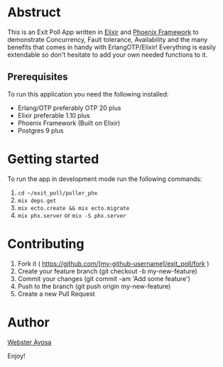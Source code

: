 # Abstruct
This is an Exit Poll App written in [Elixir](https://elixir-lang.org/) and [Phoenix Framework](https://www.phoenixframework.org/) to demonstrate Concurrency, Fault tolerance, Availability and the many benefits that comes in handy with ErlangOTP/Elixir!
Everything is easily extendable so don't hesitate to add your own needed functions to it.


## Prerequisites 
To run this application you need the following installed:
  * Erlang/OTP preferably OTP 20 plus
  * Elixir preferable 1.10 plus
  * Phoenix Framework (Built on Elixir)
  * Postgres 9 plus
  
# Getting started
To run the app in development mode run the following commands:
1. ```cd ~/exit_poll/poller_phx```
2. ```mix deps.get```
3. ```mix ecto.create && mix ecto.migrate```
4. ```mix phx.server``` or ```mix -S phx.server```


# Contributing
1. Fork it ( https://github.com/[my-github-username]/exit_poll/fork )
2. Create your feature branch (git checkout -b my-new-feature)
3. Commit your changes (git commit -am 'Add some feature')
4. Push to the branch (git push origin my-new-feature)
5. Create a new Pull Request 

# Author 
[Webster Avosa](https://github.com/avosa)


Enjoy!
